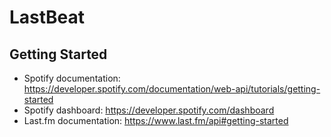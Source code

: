 # LastBeat

## Getting Started

- Spotify documentation: https://developer.spotify.com/documentation/web-api/tutorials/getting-started
- Spotify dashboard: https://developer.spotify.com/dashboard
- Last.fm documentation: https://www.last.fm/api#getting-started
